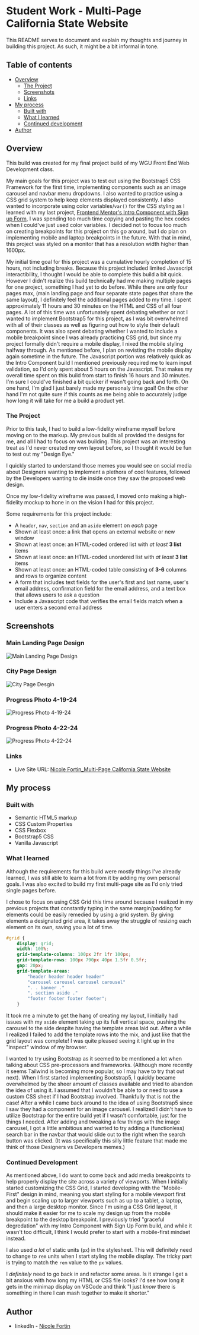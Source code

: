 # Student Work - Multi-Page California State Website

This README serves to document and explain my thoughts and journey in building this project. As such, it might be a bit informal in tone. 

## Table of contents 

- [Overview](#overview)
  - [The Project](#the-project)
  - [Screenshots](#screenshots)
  - [Links](#links)
- [My process](#my-process)
  - [Built with](#built-with)
  - [What I learned](#what-i-learned)
  - [Continued development](#continued-development)
- [Author](#author)

## Overview 

This build was created for my final project build of my WGU Front End Web Development class. 

My main goals for this project was to test out using the Bootstrap5 CSS Framework for the first time, implementing components such as an image carousel and navbar menu dropdowns. I also wanted to practice using a CSS grid system to help keep elements displayed consistently. I also wanted to incorporate using color variables/```var()``` for the CSS styling as I learned with my last project, [Frontend Mentor's Intro Component with Sign up Form](https://github.com/LilBelPepper/NF_Intro_Component_with_Sign_Up_Form), I was spending too much time copying and pasting the hex codes when I could've just used color variables. I decided not to focus too much on creating breakpoints for this project on this go around, but I do plan on implementing mobile and laptop breakpoints in the future. With that in mind, this project was styled on a monitor that has a resolution width higher than 1600px. 

My initial time goal for this project was a cumulative hourly completion of 15 hours, not including breaks. Because this project included limited Javascript interactibility, I thought I would be able to complete this build a bit quick. However I didn't realize this build technically had me making multiple pages for one project, something I had yet to do before. While there are only four pages max, (main landing page and four separate state pages that share the same layout), I definitely feel the additional pages added to my time. I spent approximately 11 hours and 30 minutes on the HTML and CSS of all four pages. A lot of this time was unfortunately spent debating whether or not I wanted to implement Bootstrap5 for this project, as I was bit overwhelmed with all of their classes as well as figuring out how to style their default components. It was also spent debating whether I wanted to include a mobile breakpoint since I was already practicing CSS grid, but since my project formally didn't require a mobile display, I nixed the mobile styling halfway through. As mentioned before, I plan on revisting the mobile display again sometime in the future. The Javascript portion was relatively quick as the Intro Component build I mentioned previously required me to learn input validation, so I'd only spent about 5 hours on the Javascript. That makes my overall time spent on this build from start to finish 16 hours and 30 minutes. I'm sure I could've finished a bit quicker if wasn't going back and forth. On one hand, I'm glad I just barely made my personaly time goal! On the other hand I'm not quite sure if this counts as me being able to accurately judge how long it will take for me a build a product yet. 

### The Project 

Prior to this task, I had to build a low-fidelity wireframe myself before moving on to the markup. My previous builds all provided the designs for me, and all I had to focus on was building. This project was an interesting treat as I'd never created my own layout before, so I thought it would be fun to test out my "Design Eye." 

I quickly started to understand those memes you would see on social media about Designers wanting to implement a plethora of cool features, followed by the Developers wanting to die inside once they saw the proposed web design. 

Once my low-fidelity wireframe was passed, I moved onto making a high-fidelity mockup to hone in on the vision I had for this project. 

Some requirements for this project include: 

- A ```header```, ```nav```, ```section``` and an ```aside``` element on *each* page
- Shown at least once: a link that opens an external website or new window  
- Shown at least once: an HTML-coded ordered list with *at least* **3 list** items
- Shown at least once: an HTML-coded unordered list with *at least* **3 list** items
- Shown at least once: an HTML-coded table consisting of **3-6** columns and rows to organize content
- A form that includes text fields for the user's first and last name, user's email address, confirmation field for the email address, and a text box that allows users to ask a question
- Include a Javascript code that verifies the email fields match when a user enters a second email address

## Screenshots 

### Main Landing Page Design
![Main Landing Page Design](/Designs/HiFi%20-%20Main.png)
### City Page Design 
![City Page Desgin](/Designs/HiFi%20-%20City.png)
### Progress Photo 4-19-24
![Progress Photo 4-19-24](/images/PROGRESS%2019-4-2024.PNG)
### Progress Photo 4-22-24
![Progress Photo 4-22-24](/images/PROGRESS%2022-4-2024.PNG)

### Links

- Live Site URL: [Nicole Fortin_Multi-Page California State Website](https://lilbelpepper.github.io/NF_Multi-Page_State_Website/)


## My process

### Built with 

- Semantic HTML5 markup
- CSS Custom Properties
- CSS Flexbox
- Bootstrap5 CSS
- Vanilla Javascript

### What I learned

Although the requirements for this build were mostly things I've already learned, I was still able to learn a lot from it by adding my own personal goals. I was also excited to build my first multi-page site as I'd only tried single pages before. 

I chose to focus on using CSS Grid this time around because I realized in my previous projects that constantly typing in the same margin/padding for elements could be easily remedied by using a grid system. By giving elements a designated grid area, it takes away the struggle of resizing each element on its own, saving you a lot of time. 

```CSS
#grid {
    display: grid;
    width: 100%;
    grid-template-columns: 100px 2fr 1fr 100px;
    grid-template-rows: 100px 790px 40px 1.5fr 0.5fr;
    gap: 20px;
    grid-template-areas: 
        "header header header header"
        "carousel carousel carousel carousel"
        ". . banner ."
        ". section aside ."
        "footer footer footer footer";
    }
```

It took me a minute to get the hang of creating my layout, I initially had issues with my ```aside``` element taking up its full vertical space, pushing the carousel to the side despite having the template areas laid out. After a while I realized I failed to add the template rows into the mix, and just like that the grid layout was complete! I was quite pleased seeing it light up in the "inspect" window of my browser. 

I wanted to try using Bootstrap as it seemed to be mentioned a lot when talking about CSS pre-processors and frameworks. (Although more recently it seems Tailwind is becoming more popular, so I may have to try that out next).  When I first started implementing Bootstrap5, I quickly became overwhelmed by the sheer amount of classes available and tried to abandon the idea of using it. I assumed that I wouldn't be able to or need to use a custom CSS sheet if I had Bootstrap involved. Thankfully that is not the case! After a while I came back around to the idea of using Bootstrap5 since I saw they had a component for an image carousel. I realized I didn't have to utilize Bootstrap for the entire build yet if I wasn't comfortable, just for the things I needed. After adding and tweaking a few things with the image carousel, I got a little ambitious and wanted to try adding a (functionless) search bar in the navbar that would slide out to the right when the search button was clicked. (It was specifically this silly little feature that made me think of those Designers vs Developers memes.) 

### Continued Development

As mentioned above, I do want to come back and add media breakpoints to help properly display the site across a variety of viewports. When I initially started customizing the CSS Grid, I started developing with the "Mobile-First" design in mind, meaning you start styling for a mobile viewport first and begin scaling up to larger viewports such as up to a tablet, a laptop, and then a large desktop monitor. Since I'm using a CSS Grid layout, it should make it easier for me to scale my design up from the mobile breakpoint to the desktop breakpoint. I previously tried "graceful degredation" with my Intro Component with Sign Up Form build, and while it wasn't too difficult, I think I would prefer to start with a mobile-first mindset instead. 

I also used *a lot* of static units (```px```) in the stylesheet. This will definitely need to change to ```rem``` units when I start styling the mobile display. The tricky part is trying to match the ```rem``` value to the ```px``` values. 

I *definitely* need to go back in and refactor some areas. Is it strange I get a bit anxious with how long my HTML or CSS file looks? I'd see how long it gets in the minimap display on VSCode and think "I just *know* there is something in there I can mash together to make it shorter." 


## Author

- linkedIn - [Nicole Fortin](https://www.linkedin.com/in/nicole-fortin-3530b9211/)
